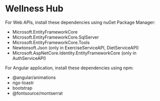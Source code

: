 # Wellness Hub
For Web APIs, install these dependencies using nuGet Package Manager:
  * Microsoft.EntityFrameworkCore
  * Microsoft.EntityFrameworkCore.SqlServer
  * Microsoft.EntityFrameworkCore.Tools
  * Newtonsoft.Json (only in ExerciseServiceAPI, DietServiceAPI)
  * Microsoft.AspNetCore.Identity.EntityFrameworkCore (only in AuthServiceAPI)

For Angular application, install these dependencies using npm:
  * @angular/animations
  * ngx-toastr
  * bootstrap
  * @fontsource/montserrat
